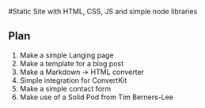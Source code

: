 #Static Site with HTML, CSS, JS and simple node libraries

## Plan

1. Make a simple Langing page
2. Make a template for a blog post
3. Make a Markdown -> HTML converter
4. Simple integration for ConvertKit
5. Make a simple contact form
6. Make use of a Solid Pod from Tim Berners-Lee

